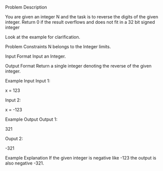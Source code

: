 Problem Description

You are given an integer N and the task is to reverse the digits of the given integer. Return 0 if the result overflows and does not fit in a 32 bit signed integer


Look at the example for clarification.



Problem Constraints
N belongs to the Integer limits.



Input Format
Input an Integer.



Output Format
Return a single integer denoting the reverse of the given integer.



Example Input
Input 1:

 x = 123


Input 2:

 x = -123


Example Output
Output 1:

 321


Ouput 2:

 -321


Example Explanation
 If the given integer is negative like -123 the output is also negative -321.
